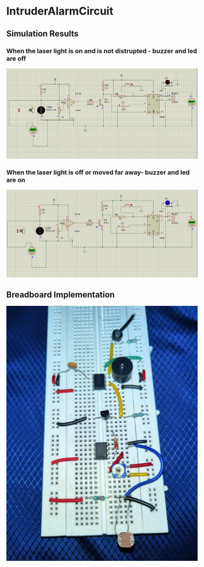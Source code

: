 # IntruderAlarmCircuit
## Simulation Results

### When the laser light is on and is not distrupted - buzzer and led are off
![simulation1](Intruder-alarm-circuit/1.jpeg?raw=true "Simulation ")

### When the laser light is off or moved far away- buzzer and led are on
![simulation2](Intruder-alarm-circuit/2.jpeg?raw=true "Simulation ")

## Breadboard Implementation
![breadboard](Intruder-alarm-circuit/breadboard.jpeg?raw=true "Simulation ")
